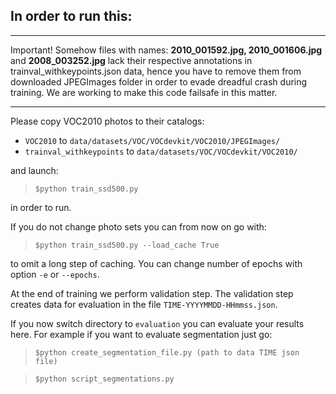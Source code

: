 ## In order to run this:

---

Important! Somehow files with names: **2010_001592.jpg, 2010_001606.jpg** and **2008_003252.jpg** lack their respective annotations in trainval_withkeypoints.json data, hence you have to remove them from downloaded JPEGImages folder in order to evade dreadful crash during training. We are working to make this code failsafe in this matter.

---

Please copy VOC2010 photos to their catalogs:
- `VOC2010` to `data/datasets/VOC/VOCdevkit/VOC2010/JPEGImages/`
- `trainval_withkeypoints` to `data/datasets/VOC/VOCdevkit/VOC2010/`

and launch:
> `$python train_ssd500.py`

in order to run.

If you do not change photo sets you can from now on go with:
> `$python train_ssd500.py --load_cache True`

to omit a long step of caching. You can change number of epochs with option `-e` or `--epochs`.

At the end of training we perform validation step. The validation step creates data for evaluation in the file `TIME-YYYYMMDD-HHmmss.json`.

If you now switch directory to `evaluation` you can evaluate your results here. For example if you want to evaluate segmentation just go:

>`$python create_segmentation_file.py (path to data TIME json file)`

>`$python script_segmentations.py`
